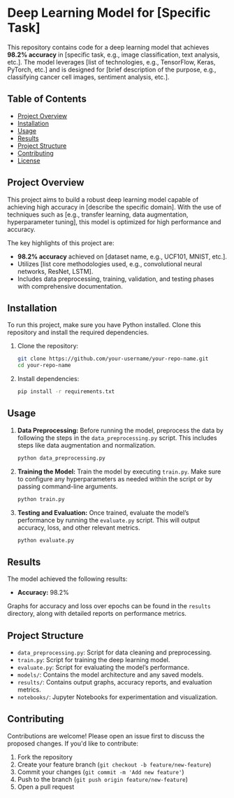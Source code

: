 # Deep Learning Model for [Specific Task]

This repository contains code for a deep learning model that achieves **98.2% accuracy** in [specific task, e.g., image classification, text analysis, etc.]. The model leverages [list of technologies, e.g., TensorFlow, Keras, PyTorch, etc.] and is designed for [brief description of the purpose, e.g., classifying cancer cell images, sentiment analysis, etc.].

## Table of Contents

- [Project Overview](#project-overview)
- [Installation](#installation)
- [Usage](#usage)
- [Results](#results)
- [Project Structure](#project-structure)
- [Contributing](#contributing)
- [License](#license)

## Project Overview

This project aims to build a robust deep learning model capable of achieving high accuracy in [describe the specific domain]. With the use of techniques such as [e.g., transfer learning, data augmentation, hyperparameter tuning], this model is optimized for high performance and accuracy.

The key highlights of this project are:
- **98.2% accuracy** achieved on [dataset name, e.g., UCF101, MNIST, etc.].
- Utilizes [list core methodologies used, e.g., convolutional neural networks, ResNet, LSTM].
- Includes data preprocessing, training, validation, and testing phases with comprehensive documentation.

## Installation

To run this project, make sure you have Python installed. Clone this repository and install the required dependencies.

1. Clone the repository:
   ```bash
   git clone https://github.com/your-username/your-repo-name.git
   cd your-repo-name
   ```

2. Install dependencies:
   ```bash
   pip install -r requirements.txt
   ```

## Usage

1. **Data Preprocessing:** Before running the model, preprocess the data by following the steps in the `data_preprocessing.py` script. This includes steps like data augmentation and normalization.
   ```bash
   python data_preprocessing.py
   ```

2. **Training the Model:** Train the model by executing `train.py`. Make sure to configure any hyperparameters as needed within the script or by passing command-line arguments.
   ```bash
   python train.py
   ```

3. **Testing and Evaluation:** Once trained, evaluate the model’s performance by running the `evaluate.py` script. This will output accuracy, loss, and other relevant metrics.
   ```bash
   python evaluate.py
   ```

## Results

The model achieved the following results:
- **Accuracy:** 98.2%


Graphs for accuracy and loss over epochs can be found in the `results` directory, along with detailed reports on performance metrics.

## Project Structure

- `data_preprocessing.py`: Script for data cleaning and preprocessing.
- `train.py`: Script for training the deep learning model.
- `evaluate.py`: Script for evaluating the model’s performance.
- `models/`: Contains the model architecture and any saved models.
- `results/`: Contains output graphs, accuracy reports, and evaluation metrics.
- `notebooks/`: Jupyter Notebooks for experimentation and visualization.

## Contributing

Contributions are welcome! Please open an issue first to discuss the proposed changes. If you'd like to contribute:
1. Fork the repository
2. Create your feature branch (`git checkout -b feature/new-feature`)
3. Commit your changes (`git commit -m 'Add new feature'`)
4. Push to the branch (`git push origin feature/new-feature`)
5. Open a pull request
